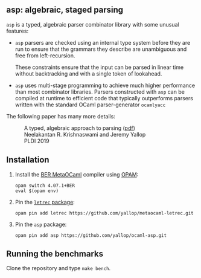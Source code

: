 ## asp: algebraic, staged parsing

`asp` is a typed, algebraic parser combinator library with some unusual features:

  * `asp` parsers are checked using an internal type system before they are
    run to ensure that the grammars they describe are unambiguous and
    free from left-recursion.

    These constraints ensure that the input can be parsed in linear
    time without backtracking and with a single token of lookahead.

  * `asp` uses multi-stage programming to achieve much higher
    performance than most combinator libraries.  Parsers constructed
    with `asp` can be compiled at runtime to efficient code that
    typically outperforms parsers written with the standard OCaml
    parser-generator `ocamlyacc`
    
The following paper has many more details:

&nbsp;&nbsp;&nbsp;&nbsp;&nbsp;&nbsp;&nbsp;&nbsp;&nbsp;&nbsp;&nbsp;&nbsp;A typed, algebraic approach to parsing ([pdf][paper])  
&nbsp;&nbsp;&nbsp;&nbsp;&nbsp;&nbsp;&nbsp;&nbsp;&nbsp;&nbsp;&nbsp;&nbsp;Neelakantan R. Krishnaswami and Jeremy Yallop  
&nbsp;&nbsp;&nbsp;&nbsp;&nbsp;&nbsp;&nbsp;&nbsp;&nbsp;&nbsp;&nbsp;&nbsp;PLDI 2019

## Installation

1. Install the [BER MetaOCaml][ber-metaocaml] compiler using [OPAM][opam]:

   ```
   opam switch 4.07.1+BER
   eval $(opam env)
   ```

2. Pin the [`letrec` package][letrec]:

   ```
   opam pin add letrec https://github.com/yallop/metaocaml-letrec.git
   ```

3. Pin the `asp` package:

   ```
   opam pin add asp https://github.com/yallop/ocaml-asp.git
   ```


## Running the benchmarks

Clone the repository and type `make bench`.

[paper]: https://www.cl.cam.ac.uk/~jdy22/papers/a-typed-algebraic-approach-to-parsing.pdf
[opam]: https://opam.ocaml.org/
[letrec]: https://github.com/yallop/metaocaml-letrec
[ber-metaocaml]: http://okmij.org/ftp/ML/MetaOCaml.html
